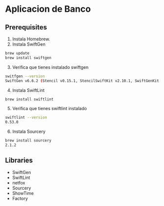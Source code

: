 #  Aplicacion de Banco


## Prerequisites

1. Instala Homebrew.
2. Instala SwiftGen

```sh
brew update
brew install swiftgen
```

3. Verifica que tienes instalado swiftgen

```sh
switfgen --version
SwiftGen v6.6.2 (Stencil v0.15.1, StencilSwiftKit v2.10.1, SwiftGenKit v6.6.2)
```

4. Instala SwiftLint

```sh
brew install swiftlint
```

5. Verifica que tienes swiftlint instalado

```sh
swiftlint --version
0.53.0
```

6. Instala Sourcery

```sh
brew install sourcery
2.1.2
```


## Libraries

* SwiftGen
* SwiftLint 
* netfox
* Sourcery
* ShowTime
* Factory

